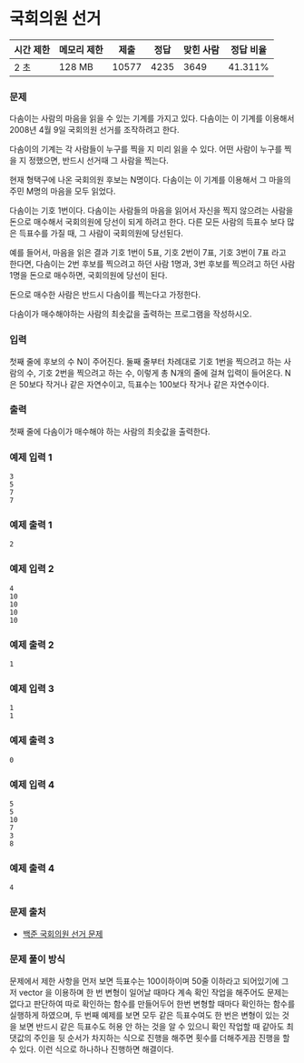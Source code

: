 # 국회의원 선거

|시간 제한|	메모리 제한|	제출|	정답|	맞힌 사람|	정답 비율|
|----|--------|------|------|-------|----------|
|2 초|	128 MB|	10577|	4235|	3649|	41.311%|

### 문제

다솜이는 사람의 마음을 읽을 수 있는 기계를 가지고 있다. 다솜이는 이 기계를 이용해서 2008년 4월 9일 국회의원 선거를 조작하려고 한다.

다솜이의 기계는 각 사람들이 누구를 찍을 지 미리 읽을 수 있다. 어떤 사람이 누구를 찍을 지 정했으면, 반드시 선거때 그 사람을 찍는다.

현재 형택구에 나온 국회의원 후보는 N명이다. 다솜이는 이 기계를 이용해서 그 마을의 주민 M명의 마음을 모두 읽었다.

다솜이는 기호 1번이다. 다솜이는 사람들의 마음을 읽어서 자신을 찍지 않으려는 사람을 돈으로 매수해서 국회의원에 당선이 되게 하려고 한다. 다른 모든 사람의 득표수 보다 많은 득표수를 가질 때, 그 사람이 국회의원에 당선된다.

예를 들어서, 마음을 읽은 결과 기호 1번이 5표, 기호 2번이 7표, 기호 3번이 7표 라고 한다면, 다솜이는 2번 후보를 찍으려고 하던 사람 1명과, 3번 후보를 찍으려고 하던 사람 1명을 돈으로 매수하면, 국회의원에 당선이 된다.

돈으로 매수한 사람은 반드시 다솜이를 찍는다고 가정한다.

다솜이가 매수해야하는 사람의 최솟값을 출력하는 프로그램을 작성하시오.

### 입력

첫째 줄에 후보의 수 N이 주어진다. 둘째 줄부터 차례대로 기호 1번을 찍으려고 하는 사람의 수, 기호 2번을 찍으려고 하는 수, 이렇게 총 N개의 줄에 걸쳐 입력이 들어온다. N은 50보다 작거나 같은 자연수이고, 득표수는 100보다 작거나 같은 자연수이다.

### 출력

첫째 줄에 다솜이가 매수해야 하는 사람의 최솟값을 출력한다.

### 예제 입력 1 

```
3
5
7
7
```

### 예제 출력 1 

```
2
```

### 예제 입력 2 

```
4
10
10
10
10
```

### 예제 출력 2 

```
1
```

### 예제 입력 3 

```
1
1
```

### 예제 출력 3 

```
0
```

### 예제 입력 4 

```
5
5
10
7
3
8
```

### 예제 출력 4 

```
4
```

### 문제 출처

- [백준 국회의원 선거 문제](https://www.acmicpc.net/problem/1417)

### 문제 풀이 방식

문제에서 제한 사항을 먼저 보면 득표수는 100이하이며 50줄 이하라고 되어있기에 그저 vector 을 이용하며 한 번 변형이 일어날 때마다 계속 확인 작업을 해주어도 문제는 없다고 판단하여 따로 확인하는 함수를 만들어두어 한번 변형할 때마다 확인하는 함수를 실행하게 하였으며, 두 번째 예제를 보면 모두 같은 득표수여도 한 번은 변형이 있는 것을 보면 반드시 같은 득표수도 허용 안 하는 것을 알 수 있으니 확인 작업할 때 같아도 최댓값의 주인을 뒷 순서가 차지하는 식으로 진행을 해주면 횟수를 더해주게끔 진행을 할 수 있다. 이런 식으로 하나하나 진행하면 해결이다.
